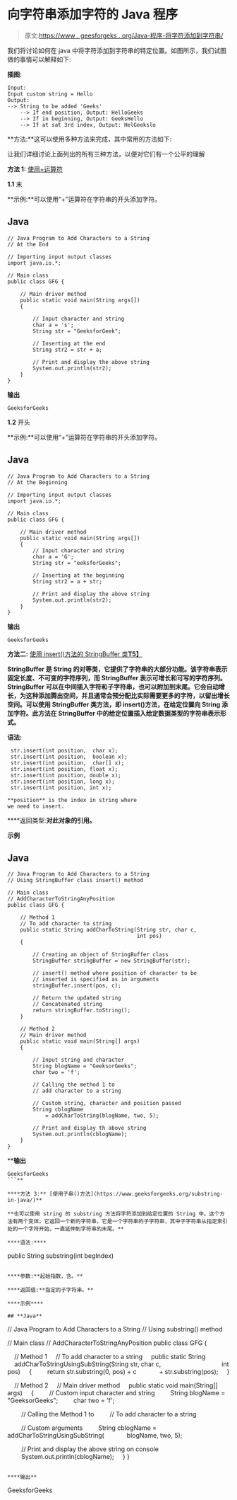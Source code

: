 # 向字符串添加字符的 Java 程序

> 原文:[https://www . geesforgeks . org/Java-程序-将字符添加到字符串/](https://www.geeksforgeeks.org/java-program-to-add-characters-to-a-string/)

我们将讨论如何在 java 中将字符添加到字符串的特定位置。如图所示，我们试图做的事情可以解释如下:

**插图:**

```
Input: 
Input custom string = Hello
Output: 
--> String to be added 'Geeks'
    --> If end position, Output: HelloGeeks
    --> If in beginning, Output: GeeksHello
    --> If at sat 3rd index, Output: HelGeekslo 
```

**方法:**这可以使用多种方法来完成，其中常用的方法如下:

让我们详细讨论上面列出的所有三种方法，以便对它们有一个公平的理解

**方法 1:** [使用+运算符](https://www.geeksforgeeks.org/operators-in-java/)

**1.1** 末

**示例:**可以使用“+”运算符在字符串的开头添加字符。

## Java

```
// Java Program to Add Characters to a String
// At the End

// Importing input output classes
import java.io.*;

// Main class
public class GFG {

    // Main driver method
    public static void main(String args[])
    {

        // Input character and string
        char a = 's';
        String str = "GeeksforGeek";

        // Inserting at the end
        String str2 = str + a;

        // Print and display the above string
        System.out.println(str2);
    }
}
```

**输出**

```
GeeksforGeeks
```

**1.2** 开头

**示例:**可以使用“+”运算符在字符串的开头添加字符。

## Java

```
// Java Program to Add Characters to a String
// At the Beginning

// Importing input output classes
import java.io.*;

// Main class
public class GFG {

    // Main driver method
    public static void main(String args[])
    {
        // Input character and string
        char a = 'G';
        String str = "eeksforGeeks";

        // Inserting at the beginning
        String str2 = a + str;

        // Print and display the above string
        System.out.println(str2);
    }
}
```

**输出**

```
GeeksforGeeks
```

**方法二:** [使用 insert()方法的 StringBuffer 类**T5】**](https://www.geeksforgeeks.org/stringbuffer-insert-java/)

**StringBuffer 是 String 的对等类，它提供了字符串的大部分功能。该字符串表示固定长度、不可变的字符序列，而 StringBuffer 表示可增长和可写的字符序列。StringBuffer 可以在中间插入字符和子字符串，也可以附加到末尾。它会自动增长，为这种添加腾出空间，并且通常会预分配比实际需要更多的字符，以留出增长空间。可以使用 StringBuffer 类方法，即 insert()方法，在给定位置向 String 添加字符。此方法在 StringBuffer 中的给定位置插入给定数据类型的字符串表示形式。**

****语法:****

```
 str.insert(int position,  char x);
 str.insert(int position,  boolean x);
 str.insert(int position,  char[] x);
 str.insert(int position, float x);
 str.insert(int position, double x);
 str.insert(int position, long x);
 str.insert(int position, int x);

**position** is the index in string where
we need to insert.
```

****返回类型:**对此对象的引用。**

****示例****

## **Java**

```
// Java Program to Add Characters to a String
// Using StringBuffer class insert() method

// Main class
// AddCharacterToStringAnyPosition
public class GFG {

    // Method 1
    // To add character to string
    public static String addCharToString(String str, char c,
                                         int pos)
    {

        // Creating an object of StringBuffer class
        StringBuffer stringBuffer = new StringBuffer(str);

        // insert() method where position of character to be
        // inserted is specified as in arguments
        stringBuffer.insert(pos, c);

        // Return the updated string
        // Concatenated string
        return stringBuffer.toString();
    }

    // Method 2
    // Main driver method
    public static void main(String[] args)
    {

        // Input string and character
        String blogName = "GeeksorGeeks";
        char two = 'f';

        // Calling the method 1 to
        // add character to a string

        // Custom string, character and position passed
        String cblogName
            = addCharToString(blogName, two, 5);

        // Print and display th above string
        System.out.println(cblogName);
    }
}
```

****输出**

```
GeeksforGeeks
```** 

****方法 3:** [使用子串()方法](https://www.geeksforgeeks.org/substring-in-java/)**

**也可以使用 string 的 substring 方法将字符添加到给定位置的 String 中。这个方法有两个变体，它返回一个新的字符串，它是一个字符串的子字符串，其中子字符串从指定索引处的一个字符开始，一直延伸到字符串的末尾。**

****语法:****

```
public String substring(int begIndex)
```

****参数:**起始指数，含。**

****返回值:**指定的子字符串。**

****示例****

## **Java**

```
// Java Program to Add Characters to a String
// Using substring() method

// Main class
// AddCharacterToStringAnyPosition
public class GFG {

    // Method 1
    // To add character to a string
    public static String
    addCharToStringUsingSubString(String str, char c,
                                  int pos)
    {
        return str.substring(0, pos) + c
            + str.substring(pos);
    }

    // Method 2
    // Main driver method
    public static void main(String[] args)
    {
        // Custom input character and string
        String blogName = "GeeksorGeeks";
        char two = 'f';

        // Calling the Method 1 to
        // To add character to a string

        // Custom arguments
        String cblogName = addCharToStringUsingSubString(
            blogName, two, 5);

        // Print and display the above string on console
        System.out.println(cblogName);
    }
}
```

****输出**

```
GeeksforGeeks
```**